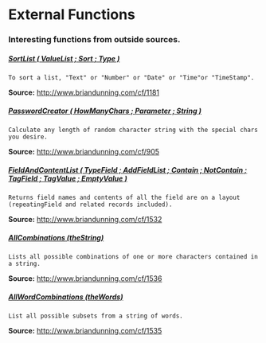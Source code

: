 # External Functions #
### Interesting functions from outside sources. ###

##### [SortList ( ValueList ; Sort ; Type )](external/SortList.fmfn) #####
`To sort a list, "Text" or "Number" or "Date" or "Time"or "TimeStamp".`

**Source:** http://www.briandunning.com/cf/1181

##### [PasswordCreator ( HowManyChars ; Parameter ; String )](PasswordCreator.fmfn) #####
`Calculate any length of random character string with the special chars you desire.`

**Source:** http://www.briandunning.com/cf/905

##### [FieldAndContentList ( TypeField ; AddFieldList ; Contain ; NotContain ; TagField ; TagValue ; EmptyValue )](FieldAndContentList.fmfn) #####
`Returns field names and contents of all the field are on a layout (repeatingField and related records included).`

**Source:** http://www.briandunning.com/cf/1532

##### [AllCombinations (theString)](AllCombinations.fmfn) #####
`Lists all possible combinations of one or more characters contained in a string.`

**Source:** http://www.briandunning.com/cf/1536

##### [AllWordCombinations (theWords)](AllWordCombinations.fmfn) #####
`List all possible subsets from a string of words.`

**Source:** http://www.briandunning.com/cf/1535